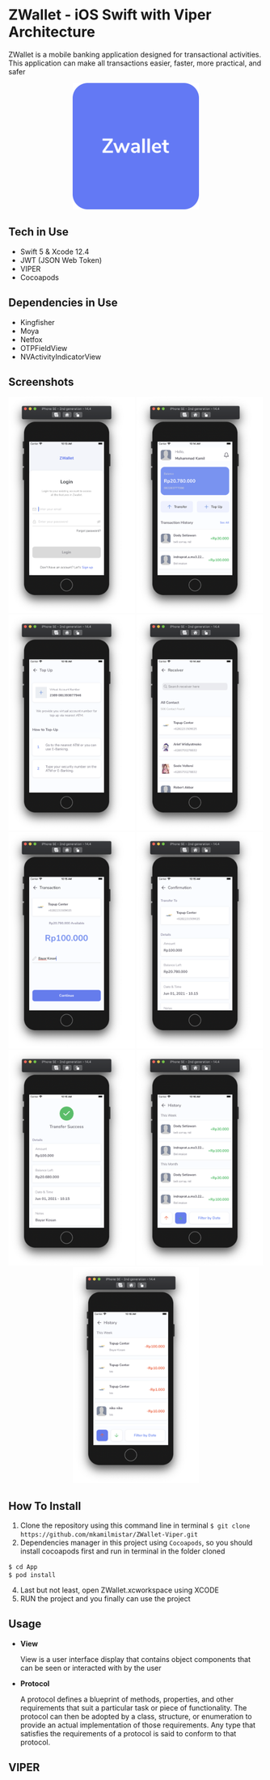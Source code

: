 # ZWallet - iOS Swift with Viper Architecture
ZWallet is a mobile banking application designed for transactional activities. This application can make all transactions easier, faster, more practical, and safer
<p align="center">
  <img src ="Documentation/Logo.png" width="250px">
</p>

## Tech in Use
- Swift 5 & Xcode 12.4
- JWT (JSON Web Token)
- VIPER
- Cocoapods

## Dependencies in Use
- Kingfisher
- Moya
- Netfox
- OTPFieldView
- NVActivityIndicatorView

## Screenshots
<p align="center">
<img src ="Documentation/Login.png" width="250px"> <img src ="Documentation/Home.png" width="250px"> <img src ="Documentation/Top%20Up.png" width="250px">
<img src ="Documentation/Receiver.png" width="250px"> <img src ="Documentation/Transaction%20(Input%20Amount).png" width="250px"> <img src ="Documentation/Transaction%20Confirm.png" width="250px">
<img src ="Documentation/Transaction%20Details%20(Success).png" width="250px"> <img src ="Documentation/History%20(In).png" width="250px"> <img src ="Documentation/History%20(Out).png" width="250px">
</p>

## How To Install
1. Clone the repository using this command line in terminal
```$ git clone https://github.com/mkamilmistar/ZWallet-Viper.git```
2. Dependencies manager in this project using ```Cocoapods```, so you should install cocoapods first and run in terminal in the folder cloned 
  ```
  $ cd App
  $ pod install 
  ```
4. Last but not least, open ZWallet.xcworkspace using XCODE
5. RUN the project and you finally can use the project

## Usage
* **View**

  View is a user interface display that contains object components that can be seen or interacted with by the user
* **Protocol**

  A protocol defines a blueprint of methods, properties, and other requirements that suit a particular task or piece of functionality. The protocol can then be adopted by a class, structure, or enumeration to provide an actual implementation of those requirements. Any type that satisfies the requirements of a protocol is said to conform to that protocol.
  
## VIPER
